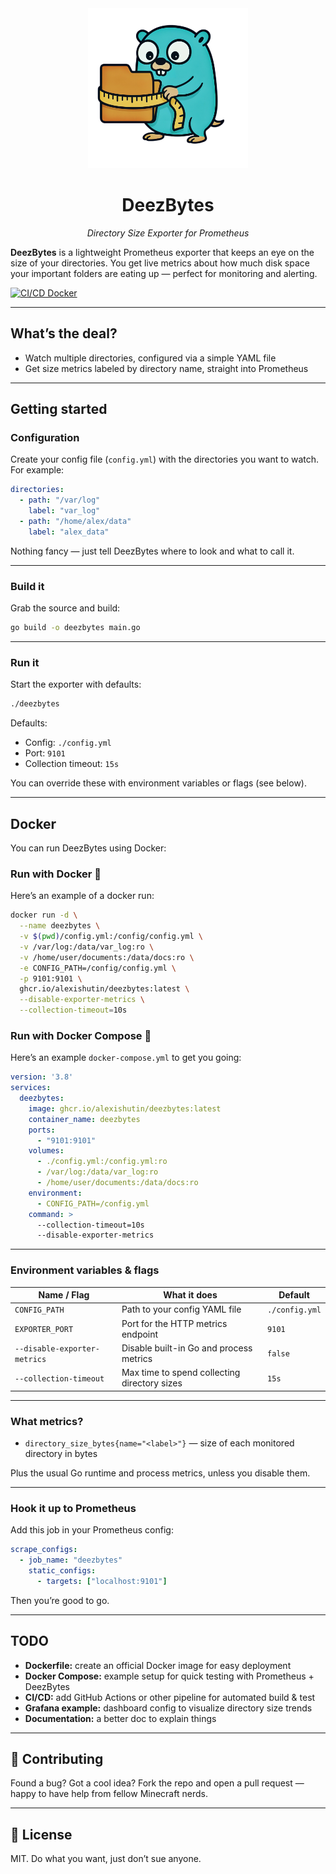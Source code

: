 <div align="center">
  <img style="width: 256px; height: 256px;" src="./DeezBytes_logo.png" alt="logo" />
  <h1>DeezBytes</h1>
  <p><em>Directory Size Exporter for Prometheus</em></p>
</div>


**DeezBytes** is a lightweight Prometheus exporter that keeps an eye on the size of your directories. You get live metrics about how much disk space your important folders are eating up — perfect for monitoring and alerting.

[![CI/CD Docker](https://github.com/AlexisHutin/DeezBytes/actions/workflows/ci-cd.yml/badge.svg?branch=main)](https://github.com/AlexisHutin/DeezBytes/actions/workflows/ci-cd.yml)

---

## What’s the deal?

- Watch multiple directories, configured via a simple YAML file
- Get size metrics labeled by directory name, straight into Prometheus

---

## Getting started

### Configuration

Create your config file (`config.yml`) with the directories you want to watch. For example:

```yaml
directories:
  - path: "/var/log"
    label: "var_log"
  - path: "/home/alex/data"
    label: "alex_data"
```

Nothing fancy — just tell DeezBytes where to look and what to call it.

---

### Build it

Grab the source and build:

```bash
go build -o deezbytes main.go
```

---

### Run it

Start the exporter with defaults:

```bash
./deezbytes
```

Defaults:  
- Config: `./config.yml`  
- Port: `9101`  
- Collection timeout: `15s`

You can override these with environment variables or flags (see below).

---

## Docker

You can run DeezBytes using Docker:

### Run with Docker 🐳

Here’s an example of a docker run:

```bash
docker run -d \
  --name deezbytes \
  -v $(pwd)/config.yml:/config/config.yml \
  -v /var/log:/data/var_log:ro \
  -v /home/user/documents:/data/docs:ro \
  -e CONFIG_PATH=/config/config.yml \
  -p 9101:9101 \
  ghcr.io/alexishutin/deezbytes:latest \
  --disable-exporter-metrics \
  --collection-timeout=10s
```

### Run with Docker Compose 🐳

Here’s an example `docker-compose.yml` to get you going:

```yaml
version: '3.8'
services:
  deezbytes:
    image: ghcr.io/alexishutin/deezbytes:latest
    container_name: deezbytes
    ports:
      - "9101:9101"
    volumes:
      - ./config.yml:/config.yml:ro
      - /var/log:/data/var_log:ro
      - /home/user/documents:/data/docs:ro
    environment:
      - CONFIG_PATH=/config.yml
    command: >
      --collection-timeout=10s
      --disable-exporter-metrics
```

---

### Environment variables & flags

| Name / Flag                | What it does                                     | Default         |
|---------------------------|-------------------------------------------------|-----------------|
| `CONFIG_PATH`              | Path to your config YAML file                    | `./config.yml`  |
| `EXPORTER_PORT`            | Port for the HTTP metrics endpoint               | `9101`          |
| `--disable-exporter-metrics` | Disable built-in Go and process metrics          | `false`         |
| `--collection-timeout`      | Max time to spend collecting directory sizes     | `15s`           |


---

### What metrics?

- `directory_size_bytes{name="<label>"}` — size of each monitored directory in bytes

Plus the usual Go runtime and process metrics, unless you disable them.

---

### Hook it up to Prometheus

Add this job in your Prometheus config:

```yaml
scrape_configs:
  - job_name: "deezbytes"
    static_configs:
      - targets: ["localhost:9101"]
```

Then you’re good to go.

---

## TODO

- **Dockerfile:** create an official Docker image for easy deployment  
- **Docker Compose:** example setup for quick testing with Prometheus + DeezBytes  
- **CI/CD:** add GitHub Actions or other pipeline for automated build & test  
- **Grafana example:** dashboard config to visualize directory size trends 
- **Documentation:** a better doc to explain things 

---

## 🙌 Contributing

Found a bug? Got a cool idea? Fork the repo and open a pull request — happy to have help from fellow Minecraft nerds.

---

## 🪪 License

MIT. Do what you want, just don’t sue anyone.
